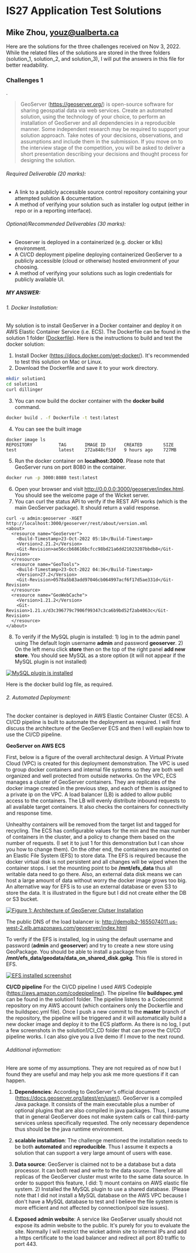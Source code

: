 # IS27 Application Test Solutions
## Mike Zhou, youz@ualberta.ca


Here are the solutions for the three challenges received on Nov 3, 2022. While the related files of the solutions are stored in the three folders (solution_1, solution_2, and solution_3), I will put the answers in this file for better readability.

### Challenges 1
.
> GeoServer (https://geoserver.org/) is open-source software for sharing geospatial data via web services. Create an automated solution, using the technology of your choice, to perform an installation of GeoServer and all dependencies in a reproducible manner.  Some independent research may be required to support your solution approach.
Take notes of your decisions, observations, and assumptions and include them in the submission. If you move on to the interview stage of the competition, you will be asked to deliver a short presentation describing your decisions and thought process for designing the solution.

###### Required Deliverable (20 marks):
- A link to a publicly accessible source control repository containing your attempted solution & documentation.
- A method of verifying your solution such as installer log output (either in repo or in a reporting interface).
###### Optional/Recommended Deliverables (30 marks):
- Geoserver is deployed in a containerized (e.g. docker or k8s) environment.
- A CI/CD deployment pipeline deploying containerized GeoServer to a publicly accessible (cloud or otherwise) hosted environment of your choosing.
- A method of verifying your solutions such as login credentials for publicly available UI.

##### MY ANSWER:

###### 1. Docker Installation:
My solution is to install GeoServer in a Docker container and deploy it on AWS Elastic Container Service (i.e. ECS). The Dockerfile can be found in the solution 1 folder ([Dockerfile](solution_1/Dockerfile)). Here is the instructions to build and test the docker solution:

1. Install Docker (https://docs.docker.com/get-docker/). It's recommended to test this solution on Mac or Linux.
2. Download the Dockerfile and save it to your work directory.
```sh
mkdir solution1
cd solution1
curl dillinger
```
3. You can now build the docker container with the **docker build** command.
```sh
docker build . -f Dockerfile -t test:latest
```
4. You can see the built image
```
docker image ls
REPOSITORY          TAG       IMAGE ID       CREATED        SIZE
test                latest    272a848cf53f   9 hours ago    727MB
```
5. Run the docker container on **localhost:3000**. Please note that GeoServer runs on port 8080 in the container.
```sh
docker run -p 3000:8080 test:latest
```
6. Open your browser and visit http://0.0.0.0:3000/geoserver/index.html. You should see the welcome page of the Wicket server.
7. You can curl the status API to verify if the REST API works (which is the main GeoServer package). It should return a valid response.
```
curl -u admin:geoserver -XGET http://localhost:3000/geoserver/rest/about/version.xml
<about>
  <resource name="GeoServer">
    <Build-Timestamp>23-Oct-2022 05:18</Build-Timestamp>
    <Version>2.21.2</Version>
    <Git-Revision>ae56ccb68616bcfcc98bd21a6dd21023207bbdb8</Git-Revision>
  </resource>
  <resource name="GeoTools">
    <Build-Timestamp>23-Oct-2022 04:36</Build-Timestamp>
    <Version>27.2</Version>
    <Git-Revision>0578a5b83add97046cb064997acf6f17d5ae331d</Git-Revision>
  </resource>
  <resource name="GeoWebCache">
    <Version>1.21.2</Version>
    <Git-Revision>1.21.x/d3c396779c7906f99347c3ca6b9bd52f2ab4063c</Git-Revision>
  </resource>
</about>
```
8. To verify if the MySQL plugin is installed: 1) log in to the admin panel using The default login username **admin** and password **geoserver**. 2) On the left menu click **store** then on the top of the right panel **add new store**. You should see MySQL as a store option (it will not appear if the MySQL plugin is not installed)

[![MySQL plugin is installed](https://geoserver-demo.s3.us-west-2.amazonaws.com/mysql-installed.png)](https://geoserver-demo.s3.us-west-2.amazonaws.com/mysql-installed.png)

Here is the docker build log file, as required.

###### 2. Automated Deployment:
The docker container is deployed in AWS Elastic Container Cluster (ECS). A CI/CD pipeline is built to automate the deployment as required. I will first discuss the architecture of the GeoServer ECS and then I will explain how to use the CI/CD pipeline.

**GeoServer on AWS ECS**

First, below is a figure of the overall architectural design. A Virtual Private Cloud (VPC) is created for this deployment demonstration. The VPC is used to group docker containers and internal file systems so they are both well organized and well protected from outside networks. On the VPC, ECS manages a cluster of GeoServer containers. They are replicates of the docker image created in the previous step, and each of them is assigned to a private ip on the VPC. A load balancer (LB) is added to allow public access to the containers. The LB will evenly distribute inbound requests to all available target containers. It also checks the containers for connectivity and response time.

Unhealthy containers will be removed from the target list and tagged for recycling. The ECS has configurable values for the min and the max number of containers in the cluster, and a policy to change them based on the number of requests. (I set it to just 1 for this demonstration but I can show you how to change them).  On the other end, the containers are mounted on an Elastic File System (EFS) to store data. The EFS is required because the docker virtual disk is not persistent and all changes will be wiped when the container stops. I set the mounting point to be **/mnt/efs_data** thus all writable data need to go there. Also, an external data disk means we can host a large amount of data without worry the docker image grows too big. An alternative way for EFS is to use an external database or even S3 to store the data. It is illustrated in the figure but I did not create either the DB or S3 bucket.

[![Figure 1: Architecture of GeoServer Clutser Installation](https://geoserver-demo.s3.us-west-2.amazonaws.com/geoserver-fig1.jpg)](https://geoserver-demo.s3.us-west-2.amazonaws.com/geoserver-fig1.jpg)

The public DNS of the load balancer is: http://demolb2-1655074011.us-west-2.elb.amazonaws.com/geoserver/index.html

To verify if the EFS is installed, log in using the default username and password (**admin** and **geoserver**) and try to create a new store using GeoPackage. You should be able to install a package from **/mnt/efs_data/geodata/data_on_shared_disk.gpkg**. This file is stored in EFS.

[![EFS installed screenshot](https://geoserver-demo.s3.us-west-2.amazonaws.com/efs-installed.png)](https://geoserver-demo.s3.us-west-2.amazonaws.com/efs-installed.png)


**CI/CD pipeline**
For the CI/CD pipeline I used AWS Codepiple (https://aws.amazon.com/codepipeline/). The pipeline file **buildspec.yml** can be found in the solution1 folder. The pipeline listens to a Codecommit repository on my AWS account (which containers only the Dockerfile and the buildspec.yml file). Once I push a new commit to the **master** branch of the repository, the pipeline will be triggered and it will automatically build a new docker image and deploy it to the ECS platform. As there is no log, I put a few screenshots in the solution1/CI_CD folder that can prove the CI/CD pipeline works. I can also give you a live demo if I move to the next round.


###### Additional information:
Here are some of my assumptions. They are not required as of now but I found they are useful and may help you ask me more questions if it can happen.
1. **Dependencies**: According to GeoServer's official document (https://docs.geoserver.org/latest/en/user/). GeoServer is a compiled Java package. It consists of the main executable plus a number of optional plugins that are also compiled in java packages. Thus, I assume that in general GeoServer does not make system calls or call third-party services unless specifically requested. The only necessary dependence thus should be the java runtime environment.

2. **scalable installation**: The challenge mentioned the installation needs to be both **automated** and **reproducible**. Thus I assume it expects a solution that can support a very large amount of users with ease.

3. **Data source**: GeoServer is claimed not to be a database but a data processor. It can both read and write to the data source. Therefore all replicas of the GeoServer cluster must write to the same data source. In order to support this feature, I did: 1) mount contains on AWS elastic file system. 2) Installed the MySQL plugin to use a shared database. (Please note that I did not install a MySQL database on the AWS VPC because I don't have a MySQL database to test and I believe the file system is more efficient and not affected by connection/pool size issues).

4. **Exposed admin website**: A service like GeoServer usually should not expose its admin website to the public. It's purely for you to evaluate the site. Normally I will restrict the wicket admin site to internal IPs and add a https certificate to the load balancer and redirect all port 80 traffic to port 443.   
